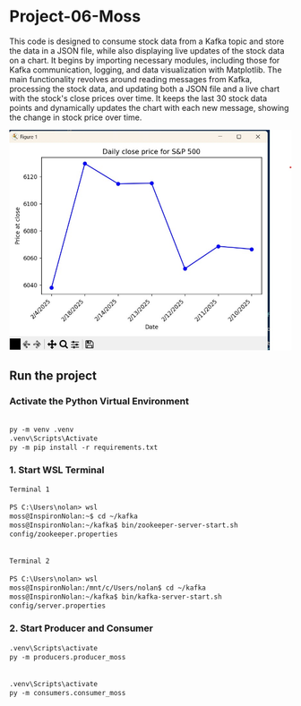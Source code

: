 # Project-06-Moss

This code is designed to consume stock data from a Kafka topic and store the data in a JSON file, while also displaying live updates of the stock data on a chart. It begins by importing necessary modules, including those for Kafka communication, logging, and data visualization with Matplotlib. The main functionality revolves around reading messages from Kafka, processing the stock data, and updating both a JSON file and a live chart with the stock's close prices over time. It keeps the last 30 stock data points and dynamically updates the chart with each new message, showing the change in stock price over time.

![My Image](chart.jpg)


## Run the project
### Activate the Python Virtual Environment

```shell

py -m venv .venv
.venv\Scripts\Activate
py -m pip install -r requirements.txt

```

### 1. Start WSL Terminal

```shell
Terminal 1

PS C:\Users\nolan> wsl
moss@InspironNolan:~$ cd ~/kafka
moss@InspironNolan:~/kafka$ bin/zookeeper-server-start.sh config/zookeeper.properties


Terminal 2

PS C:\Users\nolan> wsl
moss@InspironNolan:/mnt/c/Users/nolan$ cd ~/kafka
moss@InspironNolan:~/kafka$ bin/kafka-server-start.sh config/server.properties
```




### 2. Start Producer and Consumer 

```shell
.venv\Scripts\activate
py -m producers.producer_moss


.venv\Scripts\activate
py -m consumers.consumer_moss

```
